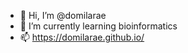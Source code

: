 - 👋 Hi, I’m @domilarae
- 🌱 I’m currently learning bioinformatics
- 📫 https://domilarae.github.io/

<!---
domilarae/domilarae is a ✨ special ✨ repository because its `README.md` (this file) appears on your GitHub profile.
You can click the Preview link to take a look at your changes.
--->
